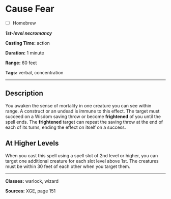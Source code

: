 # Cause Fear

- [ ] Homebrew

***1st-level necromancy***

**Casting Time:** action

**Duration:** 1 minute

**Range:** 60 feet

**Tags:** verbal, concentration

---

## Description
You awaken the sense of mortality in one creature you can see within range.
A construct or an undead is immune to this effect.
The target must succeed on a Wisdom saving throw or become **frightened** of you until the spell ends.
The **frightened** target can repeat the saving throw at the end of each of its turns, ending the effect on itself on a success.

## At Higher Levels
When you cast this spell using a spell slot of 2nd level or higher, you can target one additional creature for each slot level above 1st.
The creatures must be within 30 feet of each other when you target them.

---

**Classes:** warlock, wizard

**Sources:** XGE, page 151

